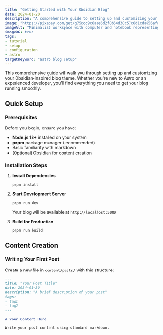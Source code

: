 ```yaml
---
title: "Getting Started with Your Obsidian Blog"
date: 2024-01-20
description: "A comprehensive guide to setting up and customizing your Obsidian-inspired blog theme. Learn about content creation, wikilinks, and advanced features."
image: "https://pixabay.com/get/g75ccc9c6aae6d2f8b64d38c57c6d1cda656afaf8fd48de60008b35aebb0c996de2cd314e7035b70f4eed989cd49ae871825e91f4238559b82566f1ce8e2fc862_1280.jpg"
imageAlt: "Minimalist workspace with computer and notebook representing digital writing"
imageOG: true
tags:
- tutorial
- setup
- configuration
- astro
targetKeyword: "astro blog setup"
---
```

This comprehensive guide will walk you through setting up and customizing your Obsidian-inspired blog theme. Whether you're new to Astro or an experienced developer, you'll find everything you need to get your blog running smoothly.

## Quick Setup

### Prerequisites

Before you begin, ensure you have:

- **Node.js 18+** installed on your system
- **pnpm** package manager (recommended)
- Basic familiarity with markdown
- (Optional) Obsidian for content creation

### Installation Steps

1. **Install Dependencies**
   ```bash
   pnpm install
   ```

2. **Start Development Server**
   ```bash
   pnpm run dev
   ```
   Your blog will be available at `http://localhost:5000`

3. **Build for Production**
   ```bash
   pnpm run build
   ```

## Content Creation

### Writing Your First Post

Create a new file in `content/posts/` with this structure:

```markdown
---
title: "Your Post Title"
date: 2024-01-20
description: "A brief description of your post"
tags:
- tag1
- tag2
---

# Your Content Here

Write your post content using standard markdown.
